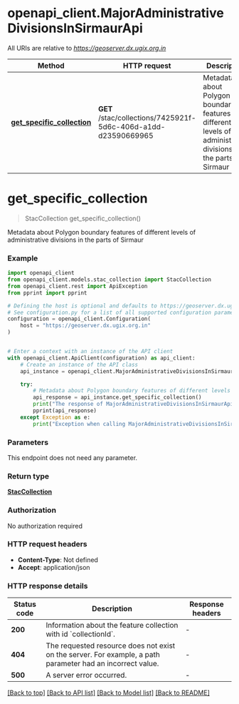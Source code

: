 # openapi_client.MajorAdministrativeDivisionsInSirmaurApi

All URIs are relative to *https://geoserver.dx.ugix.org.in*

Method | HTTP request | Description
------------- | ------------- | -------------
[**get_specific_collection**](MajorAdministrativeDivisionsInSirmaurApi.md#get_specific_collection) | **GET** /stac/collections/7425921f-5d6c-406d-a1dd-d23590669965 | Metadata about Polygon boundary features of different levels of administrative divisions in the parts of Sirmaur


# **get_specific_collection**
> StacCollection get_specific_collection()

Metadata about Polygon boundary features of different levels of administrative divisions in the parts of Sirmaur

### Example


```python
import openapi_client
from openapi_client.models.stac_collection import StacCollection
from openapi_client.rest import ApiException
from pprint import pprint

# Defining the host is optional and defaults to https://geoserver.dx.ugix.org.in
# See configuration.py for a list of all supported configuration parameters.
configuration = openapi_client.Configuration(
    host = "https://geoserver.dx.ugix.org.in"
)


# Enter a context with an instance of the API client
with openapi_client.ApiClient(configuration) as api_client:
    # Create an instance of the API class
    api_instance = openapi_client.MajorAdministrativeDivisionsInSirmaurApi(api_client)

    try:
        # Metadata about Polygon boundary features of different levels of administrative divisions in the parts of Sirmaur
        api_response = api_instance.get_specific_collection()
        print("The response of MajorAdministrativeDivisionsInSirmaurApi->get_specific_collection:\n")
        pprint(api_response)
    except Exception as e:
        print("Exception when calling MajorAdministrativeDivisionsInSirmaurApi->get_specific_collection: %s\n" % e)
```



### Parameters

This endpoint does not need any parameter.

### Return type

[**StacCollection**](StacCollection.md)

### Authorization

No authorization required

### HTTP request headers

 - **Content-Type**: Not defined
 - **Accept**: application/json

### HTTP response details

| Status code | Description | Response headers |
|-------------|-------------|------------------|
**200** | Information about the feature collection with id &#x60;collectionId&#x60;. |  -  |
**404** | The requested resource does not exist on the server. For example, a path parameter had an incorrect value. |  -  |
**500** | A server error occurred. |  -  |

[[Back to top]](#) [[Back to API list]](../README.md#documentation-for-api-endpoints) [[Back to Model list]](../README.md#documentation-for-models) [[Back to README]](../README.md)

